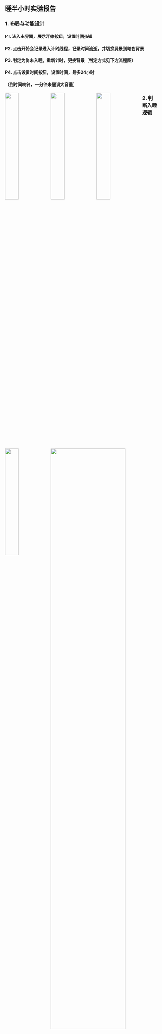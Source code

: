 ## 睡半小时实验报告

### 1. 布局与功能设计

#### P1. 进入主界面，展示开始按钮，设置时间按钮

#### P2. 点击开始会记录进入计时线程，记录时间流逝，并切换背景到暗色背景

#### P3. 判定为尚未入睡，重新计时，更换背景（判定方式见下方流程图）

#### P4. 点击设置时间按钮，设置时间，最多24小时

#### （到时间响铃，一分钟未醒调大音量）

<img src="https://s2.loli.net/2022/04/25/p7ihtGZHdkxIq6D.jpg" style="width:30%;float:left;"><img src="https://s2.loli.net/2022/04/25/npR8gkGJsfEbULY.jpg" style="width:30%;float:left;" >

<img src="https://s2.loli.net/2022/04/25/8WaXtNhrf172yOF.jpg" style="width:30%;float:left;" ><img src="https://s2.loli.net/2022/04/25/kjYCxd4J8cKrBtH.jpg" style="width:30%;float:left;">
### 2. 判断入睡逻辑


<img src="https://s2.loli.net/2022/04/25/xHUOvRIthfsSYl4.png" style="width:70%;" >


### 3. 代码实现

#### 3.1 协作线程通信关系图解

<img src="https://s2.loli.net/2022/04/25/Lt4imQuP2q3nEAF.png" alt="未命名文件" style="zoom:50%;" />

#### 3.2 关键代码实现

##### 3.2.1 播放音乐，调大音量

```java
// 播放闹钟音乐
MediaPlayer m = null;
if(!alarmStart) {
    m = MediaPlayer.create(MainActivity.this, R.raw.alarm);
    m.setLooping(true);
    m.start();
    alarmStart = true;
}
// 一分钟未醒，获取最大音量，并设置为最大
while(!wakeup) {
    try {
        sleep(1000);
        cnt++;
        AudioManager am=(AudioManager)getSystemService(Context.AUDIO_SERVICE);
        int maxVolume = am.getStreamMaxVolume(AudioManager.STREAM_MUSIC);
        if(cnt > 60) {
            am.setStreamVolume(AudioManager.STREAM_MUSIC, maxVolume, AudioManager.FLAG_PLAY_SOUND);
        }
    } catch (InterruptedException e) {
        e.printStackTrace();
    }
}
```

##### 3.2.1 获取加速度传感器，并根据阈值做出响应

```java
public void MoveThread() {
        SensorManager sm = (SensorManager) getSystemService(Context.SENSOR_SERVICE);
        Sensor s = sm.getDefaultSensor(Sensor.TYPE_ACCELEROMETER);
        SensorEventListener el = new SensorEventListener() {
            @Override
            public void onSensorChanged(SensorEvent e) {
                if(userCheck) {
                    if(e.sensor.getType() == Sensor.TYPE_ACCELEROMETER){
                        float x = e.values[0];
                        float y = e.values[1];
                        float z = e.values[2];
                        if ((Math.abs(x)>12||Math.abs(y)>12||Math.abs(z)>12)) {
                            isReset = true;
                            running = false;
                            unMove = false;
                            start.callOnClick();
                        } else {
                            if(!startEnd) {
                                running = true;
                            }
                        }
                    }
                }
            }
            @Override
            public void onAccuracyChanged(Sensor sensor, int i) {
            }
        };
        sm.registerListener(el,s,SensorManager.SENSOR_DELAY_UI);
    }
```

##### 3.2.2 获取屏幕状态，做忘记关闭熄屏判断

```java
KeyguardManager mKeyguardManager = (KeyguardManager) getSystemService (Context. KEYGUARD_SERVICE);
boolean flag = mKeyguardManager.inKeyguardRestrictedInputMode();
```

##### 3.3.3 修改背景颜色前需要清空背景，不然会造成颜色叠加

```java
all.setBackgroundResource(0);
all.setBackgroundColor(R.color.sleep);
```

### 4. 总结

这个项目还有很多不成熟的地方，判断入睡逻辑不够完备，并且如果可以根据睡眠时间长度动态响应，会更好。

使用线程过多，对资源有一定的消耗，并且线程间通信逻辑比较混乱，不利于修改。







